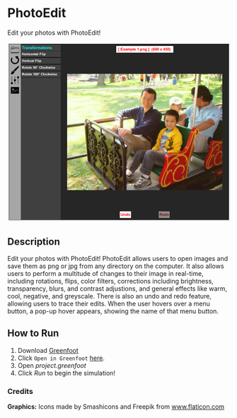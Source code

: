 # PhotoEdit
Edit your photos with PhotoEdit! 

![PhotoEdit Demo](Coverimg.png "PhotoEdit Demo")

## Description
 Edit your photos with PhotoEdit! PhotoEdit allows users to open images and save them as png or jpg from any directory on the computer. It also allows users to perform a multitude of changes to their image in real-time, including rotations, flips, color filters, corrections including brightness, transparency, blurs, and contrast adjustions, and general effects like warm, cool, negative, and greyscale. There is also an undo and redo feature, allowing users to trace their edits. When the user hovers over a menu button, a pop-up hover appears, showing the name of that menu button.

## How to Run
1. Download [Greenfoot](https://www.greenfoot.org/download)
2. Click `Open in Greenfoot` [here](https://www.greenfoot.org/scenarios/25086).
3. Open *project.greenfoot*
4. Click *Run* to begin the simulation! 


### Credits
**Graphics:** Icons made by Smashicons and Freepik from www.flaticon.com